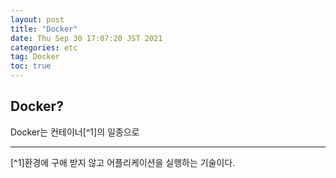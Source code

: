 ```yaml
---
layout: post
title: "Docker"
date: Thu Sep 30 17:07:20 JST 2021
categories: etc
tag: Docker
toc: true
---
```

## Docker?
Docker는 컨테이너[^1]의 일종으로

---
[^1]환경에 구애 받지 않고 어플리케이션을 실행하는 기술이다.